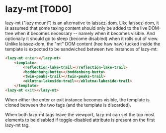 # lazy-mt [TODO]

lazy-mt ("lazy mount") is an alternative to [laissez-dom](https://github.com/bahrus/laissez-dom).  Like laissez-dom, it is assumed that some taxing content should only be added to the live DOM-tree when it becomes necessary -- namely when it becomes visible.  And optionally it should go to sleep (become disabled) when it rolls out of view.  Unlike laissez-dom, the "mt" DOM content (hee haw haw) tucked inside the template is expected to be sandwiched between two instances of lazy-mt:

```html
<lazy-mt enter></lazy-mt>
    <template>
        <reflection-lake-trail></reflection-lake-trail>
        <boddenburg-butte></boddenburg-butte>
        <twin-peaks-trail></twin-peaks-trail>
        <eklutna-lakeside-trail></eklutna-lakeside-trail>
    </template>
<lazy-mt exit></lazy-mt>
```

When either the enter or exit instance becomes visible, the template is cloned between the two tags (and the template is discarded).

When both lazy-mt tags leave the viewport, lazy-mt can set the top most elements to be disabled if toggle-disabled attribute is present on the first lazy-mt tag.

